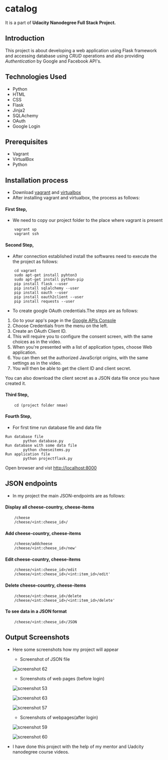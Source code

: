 # catalog
It is a part of **Udacity Nanodegree Full Stack Project.**

## Introduction ##
This project is about developing a web application using Flask framework and accessing database using *CRUD* operations and also providing *Authentication* by Google and Facebook API's.

## Technologies Used ##
- Python
- HTML
- CSS
- Flask
- Jinja2
- SQLAchemy
- OAuth
- Google Login

##  Prerequisites ##
* Vagrant
* VirtualBox
* Python

## Installation process ##
*  Download [vagrant](https://www.vagrantup.com/downloads.html) and [virtualbox](https://www.virtualbox.org/wiki/Download_Old_Builds_5_1)
* After installing  vagrant and virtualbox, the process as follows:

#### First Step,
* We need to copy our project folder to the place where vagrant is present
```
	vagrant up
	vagrant ssh
```
#### Second Step,
* After connection established install the softwares need to execute the the project as follows:
```
  	cd vagrant
	sudo apt-get install pyhton3
	sudo apt-get install python-pip
	pip install flask --user
	pip install sqlalchemy --user
  	pip install oauth --user
  	pip install oauth2client --user
  	pip install requests --user
```
* To create google OAuth credentials.The steps are as follows:

1) Go to your app's page in the [Google APIs Console](https://console.developers.google.com/apis)
2) Choose Credentials from the menu on the left.
3) Create an OAuth Client ID.
4) This will require you to configure the consent screen, with the same choices as in the video.
5) When you're presented with a list of application types, choose Web application.
6) You can then set the authorized JavaScript origins, with the same settings as in the video.
7) You will then be able to get the client ID and client secret.

You can also download the client secret as a JSON data file once you have created it.
  
#### Third Step,
```
	cd (project folder nmae)
```

#### Fourth Step,
* For first time run database file and data file
```
Run database file 
		python database.py
Run database with some data file
		python cheeseitems.py
Run application file
		python projectflask.py
```
Open browser and vist  [http://localhost:8000](http://localhost:8000)

## JSON endpoints
* In my project the main JSON-endpoints are as follows:
#### Display all cheese-country, cheese-items
```
	/cheese
	/cheese/<int:cheese_id>/
```
####  Add cheese-country, cheese-items
```
	/cheese/addcheese
	/cheese/<int:cheese_id>/new'
```

####  Edit cheese-country, cheese-items
```
	/cheese/<int:cheese_id>/edit
	/cheese/<int:cheese_id>/<int:item_id>/edit'
```
####  Delete cheese-country, cheese-items
```
	/cheese/<int:cheese_id>/delete
	/cheese/<int:cheese_id>/<int:item_id>/delete'
```
#### To see data in a JSON format
```
	/cheese/<int:cheese_id>/JSON
```
## Output Screenshots
* Here some screenshots how my project will appear

	* Screenshot of JSON file
	
	![screenshot 62](https://user-images.githubusercontent.com/45555745/51784933-830c7500-2176-11e9-9599-8f72ed819199.png)
	
	* Screenshots of web pages (before login)
	
	![screenshot 53](https://user-images.githubusercontent.com/45555745/51785079-80ab1a80-2178-11e9-97c6-0b579915e9c8.png)
	
	![screenshot 63](https://user-images.githubusercontent.com/45555745/51785011-5c027300-2177-11e9-9069-9dcd720000c8.png)
	
	![screenshot 57](https://user-images.githubusercontent.com/45555745/51785017-8bb17b00-2177-11e9-90fb-94c0bb2214a0.png)
	
	* Screenshots of webpages(after login)
	
	![screenshot 59](https://user-images.githubusercontent.com/45555745/51785047-f19e0280-2177-11e9-8bba-5d787484ede8.png)
	
	![screenshot 60](https://user-images.githubusercontent.com/45555745/51785050-ffec1e80-2177-11e9-9bfb-03149fea4dd9.png)


* I have done this project with the help of my mentor and Uadcity nanodegree course videos.
	

